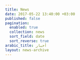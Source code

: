 ```yaml
---
title: News
date: 2017-05-22 13:40:00 +03:00
published: false
pagination:
  enabled: true
  collection: news
  sort_field: date
  sort_reverse: true
arabic_title: أخبار
layout: news-archive
---
```


